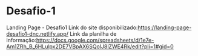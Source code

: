 # Desafio-1
Landing Page - Desafio1
Link do site disponibilizado:https://landing-page-desafio1-dnc.netlify.app/
Link da planilha de informaçâo:https://docs.google.com/spreadsheets/d/1e7e-Am1ZRh_B_6HLulpx2DE7VBpAX6SQolJ8lZWE4Rk/edit?pli=1#gid=0
